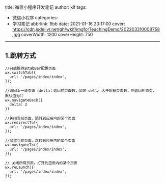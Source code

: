 title: 微信小程序开发笔记
author: kif
tags:
  - 微信小程序
categories:
  - 学习笔记
abbrlink: 9bb
date: 2021-01-16 23:17:00
cover: https://cdn.jsdelivr.net/gh/wkif/imgforTeachingDemo/202203310008758.jpg
coverWidth: 1200
coverHeight: 750
---

## 1.跳转方式



```
//只能跳转到tabBar配置页面
wx.switchTab({
  url: '/pages/index/index',
});

//返回上一级页面（delta：返回的页面数，如果 delta 大于现有页面数，则返回到首页，默认值为1）
wx.navigateBack({
  delta: 2
})

//关闭当前页面，跳转到应用内的某个页面
wx.redirectTo({
  url: '/pages/index/index',
});

//保留当前页面，跳转到应用内的某个页面
wx.navigateTo({
  url: '/pages/index/index',
});

// 关闭所有页面，打开到应用内的某个页面
wx.reLaunch({
  url: '/pages/index/index',
});
```

